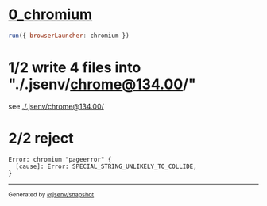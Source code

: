# [0_chromium](../../js_throw_dev.test.mjs#L28)

```js
run({ browserLauncher: chromium })
```

# 1/2 write 4 files into "./.jsenv/chrome@134.00/"

see [./.jsenv/chrome@134.00/](./.jsenv/chrome@134.00/)

# 2/2 reject

```console
Error: chromium "pageerror" {
  [cause]: Error: SPECIAL_STRING_UNLIKELY_TO_COLLIDE,
}
```

---

<sub>
  Generated by <a href="https://github.com/jsenv/core/tree/main/packages/independent/snapshot">@jsenv/snapshot</a>
</sub>
